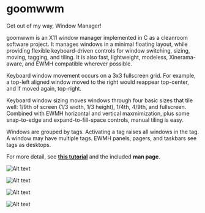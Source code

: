 goomwwm
=======

Get out of my way, Window Manager!

goomwwm is an X11 window manager implemented in C as a cleanroom software project. It manages windows in a minimal floating layout, while providing flexible keyboard-driven controls for window switching, sizing, moving, tagging, and tiling. It is also fast, lightweight, modeless, Xinerama-aware, and EWMH compatible wherever possible.

Keyboard window movement occurs on a 3x3 fullscreen grid. For example, a top-left aligned window moved to the right would reappear top-center, and if moved again, top-right.

Keyboard window sizing moves windows through four basic sizes that tile well: 1/9th of screen (1/3 width, 1/3 height), 1/4th, 4/9th, and fullscreen. Combined with EWMH horizontal and vertical maxmimization, plus some snap-to-edge and expand-to-fill-space controls, manual tiling is easy.

Windows are grouped by tags. Activating a tag raises all windows in the tag. A window may have multiple tags. EWMH panels, pagers, and taskbars see tags as desktops.

For more detail, see **[this tutorial](tutorial/goomwwm-tutorial.html)** and the included **man page**.

![Alt text](http://aerosuidae.net/goomwwm/goomwwm-1.jpg)

![Alt text](http://aerosuidae.net/goomwwm/goomwwm-2.jpg)

![Alt text](http://aerosuidae.net/goomwwm/goomwwm-3.jpg)

![Alt text](http://aerosuidae.net/goomwwm/goomwwm-4.jpg)
